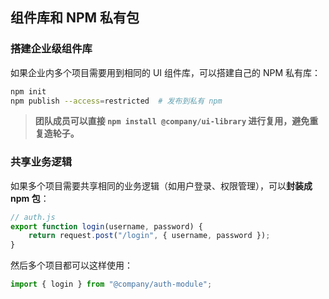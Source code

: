 ## **组件库和 NPM 私有包**
### **搭建企业级组件库**
如果企业内多个项目需要用到相同的 UI 组件库，可以搭建自己的 NPM 私有库：
```bash
npm init
npm publish --access=restricted  # 发布到私有 npm
```
> **团队成员可以直接 `npm install @company/ui-library` 进行复用，避免重复造轮子。**

### **共享业务逻辑**
如果多个项目需要共享相同的业务逻辑（如用户登录、权限管理），可以**封装成 npm 包**：
```js
// auth.js
export function login(username, password) {
    return request.post("/login", { username, password });
}
```
然后多个项目都可以这样使用：
```js
import { login } from "@company/auth-module";
```
